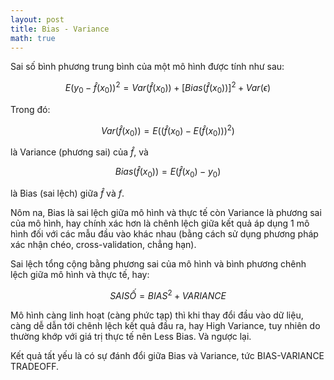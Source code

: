 ```yaml
---
layout: post
title: Bias - Variance
math: true
---
```

Sai số bình phương trung bình của một mô hình được tính như sau:
 
$$E(y_0-\hat{f}(x_0))^2 = Var(\hat{f}(x_0)) + [Bias(\hat{f}(x_0))]^2 + Var(\epsilon)$$
 
Trong đó:
 
$$Var(\hat{f}(x_0)) = E\left((\hat{f}(x_0)-E(\hat{f}(x_0)))^2\right)$$
 
là Variance (phương sai) của $\hat{f}$, và
 
$$Bias(\hat{f}(x_0))=E(\hat{f}(x_0)-y_0)$$
 
là Bias (sai lệch) giữa $\hat{f}$ và $f$.
 
Nôm na, Bias là sai lệch giữa mô hình và thực tế còn Variance là phương sai của mô hình, hay chính xác hơn là chênh lệch giữa kết quả áp dụng 1 mô hình đối với các mẫu đầu vào khác nhau (bằng cách sử dụng phương pháp xác nhận chéo, cross-validation, chẳng hạn).
 
Sai lệch tổng cộng bằng phương sai của mô hình và bình phương chênh lệch giữa mô hình và thực tế, hay:
 
$$SAI SỐ = BIAS^2 + VARIANCE$$
 
Mô hình càng linh hoạt (càng phức tạp) thì khi thay đổi đầu vào dữ liệu, càng dễ dẫn tới chênh lệch kết quả đầu ra, hay High Variance, tuy nhiên do thường khớp với giá trị thực tế nên Less Bias. Và ngược lại.
 
Kết quả tất yếu là có sự đánh đổi giữa Bias và Variance, tức BIAS-VARIANCE TRADEOFF.
